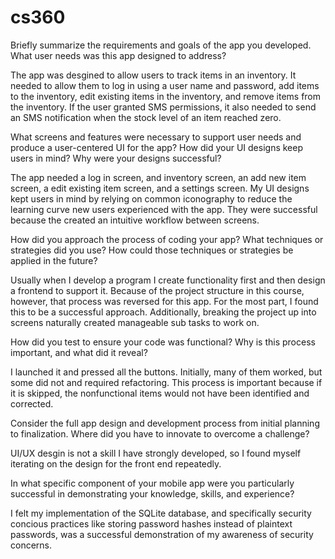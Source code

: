 # cs360

Briefly summarize the requirements and goals of the app you developed. What user needs was this app designed to address?

The app was desgined to allow users to track items in an inventory.  It needed to allow them to log in using a user name and password, add items to the inventory, edit existing items in the inventory, and remove items from the inventory.  If the user granted SMS permissions, it also needed to send an SMS notification when the stock level of an item reached zero.

What screens and features were necessary to support user needs and produce a user-centered UI for the app? How did your UI designs keep users in mind? Why were your designs successful?

The app needed a log in screen, and inventory screen, an add new item screen, a edit existing item screen, and a settings screen.  My UI designs kept users in mind by relying on common iconography to reduce the learning curve new users experienced with the app.  They were successful because the created an intuitive workflow between screens.

How did you approach the process of coding your app? What techniques or strategies did you use? How could those techniques or strategies be applied in the future?

Usually when I develop a program I create functionality first and then design a frontend to support it.  Because of the project structure in this course, however, that process was reversed for this app.  For the most part, I found this to be a successful approach.  Additionally, breaking the project up into screens naturally created manageable sub tasks to work on.

How did you test to ensure your code was functional? Why is this process important, and what did it reveal?

I launched it and pressed all the buttons.  Initially, many of them worked, but some did not and required refactoring.  This process is important because if it is skipped, the nonfunctional items would not have been identified and corrected.

Consider the full app design and development process from initial planning to finalization. Where did you have to innovate to overcome a challenge?

UI/UX desgin is not a skill I have strongly developed, so I found myself iterating on the design for the front end repeatedly.

In what specific component of your mobile app were you particularly successful in demonstrating your knowledge, skills, and experience?

I felt my implementation of the SQLite database, and specifically security concious practices like storing password hashes instead of plaintext passwords, was a successful demonstration of my awareness of security concerns.
